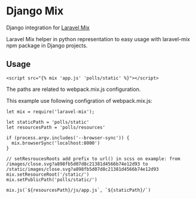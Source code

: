 # Django Mix
Django integration for [Laravel Mix](https://github.com/JeffreyWay/laravel-mix)

Laravel Mix helper in python representation to easy usage with laravel-mix npm package in Django projects.

## Usage

```
<script src="{% mix 'app.js' 'polls/static' %}"></script>
```

 The paths are related to webpack.mix.js configuration.

 This example use following configration of webpack.mix.js:

```
let mix = require('laravel-mix');

let staticPath = 'polls/static'
let resourcesPath = 'polls/resources'

if (process.argv.includes('--browser-sync')) {
  mix.browserSync('localhost:8000')
}

// setResroucesRoots add prefix to url() in scss on example: from /images/close.svg?a898fb5d07d8c21381d4566b74e12d93 to /static/images/close.svg?a898fb5d07d8c21381d4566b74e12d93
mix.setResourceRoot('/static/')
mix.setPublicPath('polls/static/')

mix.js(`${resourcesPath}/js/app.js`, `${staticPath}/`)
```
